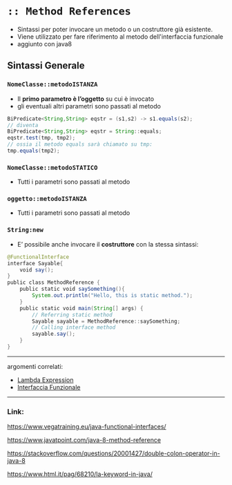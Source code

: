 # `:: Method References`

- Sintassi per poter invocare un metodo o un costruttore già esistente.
- Viene utilizzato per fare riferimento al metodo dell'interfaccia funzionale
- aggiunto con java8

## Sintassi Generale
### `NomeClasse::metodoISTANZA`
- Il **primo parametro è l’oggetto** su cui è invocato
- gli eventuali altri parametri sono passati al metodo
```java
BiPredicate<String,String> eqstr = (s1,s2) -> s1.equals(s2);
// diventa
BiPredicate<String,String> eqstr = String::equals;
eqstr.test(tmp, tmp2);
// ossia il metodo equals sarà chiamato su tmp:
tmp.equals(tmp2);
```
### `NomeClasse::metodoSTATICO`
- Tutti i parametri sono passati al metodo
### `oggetto::metodoISTANZA`
- Tutti i parametri sono passati al metodo
### `String:new`
- E’ possibile anche invocare il **costruttore** con la stessa sintassi:

```java
@FunctionalInterface
interface Sayable{  
    void say();  
}
public class MethodReference {
    public static void saySomething(){
        System.out.println("Hello, this is static method.");
    }
    public static void main(String[] args) {
        // Referring static method
        Sayable sayable = MethodReference::saySomething;
        // Calling interface method
        sayable.say();
    }
}
```

---
argomenti correlati:
- [Lambda Expression](./LambdaExpression.md)
- [Interfaccia Funzionale](./Classi/Classi.md#interfaccia-funzionale-functional-interface)

---
### Link:
https://www.vegatraining.eu/java-functional-interfaces/

https://www.javatpoint.com/java-8-method-reference

https://stackoverflow.com/questions/20001427/double-colon-operator-in-java-8

https://www.html.it/pag/68210/la-keyword-in-java/